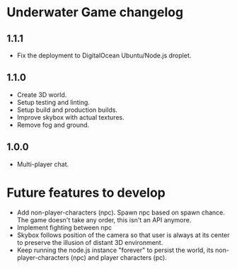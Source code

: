 # Underwater Game changelog

## 1.1.1
- Fix the deployment to DigitalOcean Ubuntu/Node.js droplet.

## 1.1.0
- Create 3D world.
- Setup testing and linting.
- Setup build and production builds.
- Improve skybox with actual textures.
- Remove fog and ground.

## 1.0.0
- Multi-player chat.

# Future features to develop
- Add non-player-characters (npc). Spawn npc based on spawn chance. The game doesn't take any order, this isn't an API anymore.
- Implement fighting between npc
- Skybox follows position of the camera so that user is always at its center to preserve the illusion of distant 3D environment.
- Keep running the node.js instance "forever" to persist the world, its non-player-characters (npc) and player characters (pc).
